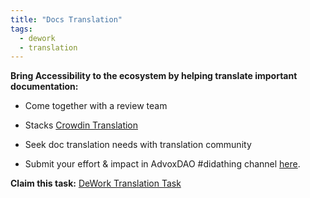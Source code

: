 ```yaml
---
title: "Docs Translation"
tags:
  - dework
  - translation
---
```


**Bring Accessibility to the ecosystem by helping translate important documentation:** 

- Come together with a review team

- Stacks [Crowdin Translation](https://crowdin.com/project/docsstacksco) 

- Seek doc translation needs with translation community

- Submit your effort & impact in AdvoxDAO #didathing channel [here](https://discord.gg/zq7fyxMRsE).



**Claim this task:** [DeWork Translation Task](https://app.dework.xyz/stacks-adox/wish-tasks?taskId=6068fcf4-fc8c-4758-8dab-0783fc7903ab)
